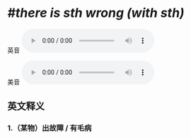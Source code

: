 # ***\#there is sth wrong (with sth)*** 
英音
<audio src="./media/there is sth wrong (with sth)1_AAC.aac" controls="controls"></audio>

美音
<audio src="./media/there is sth wrong (with sth)2_AAC.aac" controls="controls"></audio>



  

英文释义
---
### 1.**（某物）出故障 / 有毛病**  


